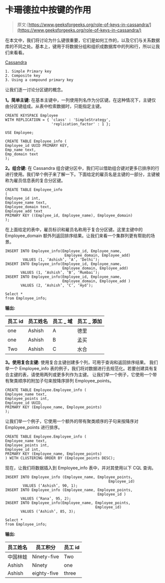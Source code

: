 # 卡珊德拉中按键的作用

> 原文:[https://www.geeksforgeeks.org/role-of-keys-in-cassandra/](https://www.geeksforgeeks.org/role-of-keys-in-cassandra/)

在本文中，我们将讨论为什么键很重要，它们是如何工作的，以及它们与关系数据库的不同之处。基本上，键用于将数据分组和组织成数据库中的列和行，所以让我们来看看。

[Cassandra](https://www.geeksforgeeks.org/introduction-to-apache-cassandra/)

```
1. Simple Primary key
2. Composite key
3. Using a compound primary key 
```

让我们逐一讨论分区键的概念。

**1。简单主键:**
在基本主键中，一列使用列名作为分区键。在这种情况下，主键仅由分区键组成。从表中检索数据时，只能指定主键。

```
CREATE KEYSPACE Employee
WITH REPLICATION = { 'class' : 'SimpleStrategy', 
                     'replication_factor' : 1 };
```

```
USE Employee;
```

```
CREATE TABLE Employee_info ( 
Employee_id UUID PRIMARY KEY, 
Emp_name text, 
Emp_domain text 
);

```

**2。组合键:**
在 Cassandra 组合键分区中，我们可以借助组合键对更多已排序的行进行使用。我们举个例子来了解一下。下面给定的雇员名是主键的一部分，主键被称为雇员信息表的复合分区键。

```
CREATE TABLE Employee_info
(
Employee_id int,
Employee_name text,
Employee_domain text,
Employee_add text
PRIMARY KEY ((Emplyee_id, Employee_name), Employee_domain) 
); 
```

在上面给定的表中，雇员标识和雇员名称用于复合分区键。这里主键中的 Employee_domain 额外列返回排序结果。让我们来看一个集群列更有帮助的场景。

```
INSERT INTO Employee_info(Employee_id, Employee_name, 
                           Employee_domain, Employee_add) 
        VALUES (1, ‘Ashish’, ‘A’, ‘Delhi’);
INSERT INTO Employee_info(Employee_id, Employee_name, 
                          Employee_domain, Employee_add) 
       VALUES (1, ‘Ashish’, ‘B’, ‘Mumbai’);
INSERT INTO Employee_info(Employee_id, Employee_name, 
                          Employee_domain, Employee_add ) 
       VALUES (2, ‘Ashish’, ‘C’, ‘Hyd’); 
```

```
Select * 
from Employee_info; 
```

**输出:**

<center>

| 员工 id | 员工姓名 | 员工 _ 域 | 员工 _ 添加 |
| --- | --- | --- | --- |
| one | Ashish | A | 德里 |
| one | Ashish | B | 孟买 |
| Two | Ashish | C | 水合 |

</center>

**3。使用复合主键:**
使用复合主键创建多个列，可用于查询和返回排序结果。
我们举一个 Employee_info 表的例子，我们将对数据进行去规范化。若要创建具有复合主键的表，请使用两列或更多列作为主键。
让我们举一个例子，它使用一个带有聚类顺序的附加子句来按降序排列 Employee_points。

```
CREATE TABLE Employee.Employee_info ( 
Employee_name text, 
Employee_points int, 
Employee_id UUID,  
PRIMARY KEY (Employee_name, Employee_points)
); 
```

让我们举一个例子，它使用一个额外的带有聚类顺序的子句来按降序对 Employee_points 进行排序。

```
CREATE TABLE Employee.Employee_info ( 
Employee_name text, 
Employee_points int, 
Employee_id int,  
PRIMARY KEY (Employee_name, Employee_points)
) WITH CLUSTERING ORDER BY (Employee_points DESC); 
```

现在，让我们将数据插入到 Employee_info 表中，并对其使用以下 CQL 查询。

```
INSERT INTO Employee_info (Employee_name, Employee_points, 
                                               Employee_id) 
        VALUES (‘Ashish’, 90, 1);
INSERT INTO Employee_info (Employee_name, Employee_points, 
                                          Employee_id ) 
       VALUES (‘Rana’, 95, 2);
INSERT INTO Employee_info(Employee_name, Employee_points, 
                                         Employee_id) 
       VALUES (‘Ashish’, 85, 3); 
```

```
Select * 
from Employee_info; 
```

**输出:**

<center>

| 员工姓名 | 员工积分 | 员工 id |
| --- | --- | --- |
| 中国林蛙 | Ninety-five | Two |
| Ashish | Ninety | one |
| Ashish | eighty-five | three |

</center>